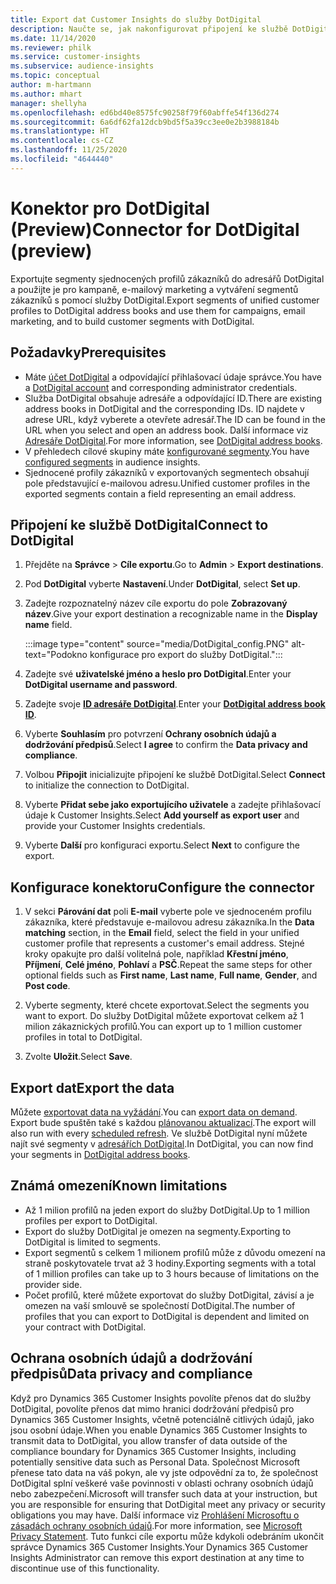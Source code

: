 ```yaml
---
title: Export dat Customer Insights do služby DotDigital
description: Naučte se, jak nakonfigurovat připojení ke službě DotDigital.
ms.date: 11/14/2020
ms.reviewer: philk
ms.service: customer-insights
ms.subservice: audience-insights
ms.topic: conceptual
author: m-hartmann
ms.author: mhart
manager: shellyha
ms.openlocfilehash: ed6bd40e8575fc90258f79f60abffe54f136d274
ms.sourcegitcommit: 6a6df62fa12dcb9bd5f5a39cc3ee0e2b3988184b
ms.translationtype: HT
ms.contentlocale: cs-CZ
ms.lasthandoff: 11/25/2020
ms.locfileid: "4644440"
---
```

# <a name="connector-for-dotdigital-preview"></a><span data-ttu-id="fbdc8-103">Konektor pro DotDigital (Preview)</span><span class="sxs-lookup"><span data-stu-id="fbdc8-103">Connector for DotDigital (preview)</span></span>

<span data-ttu-id="fbdc8-104">Exportujte segmenty sjednocených profilů zákazníků do adresářů DotDigital a použijte je pro kampaně, e-mailový marketing a vytváření segmentů zákazníků s pomocí služby DotDigital.</span><span class="sxs-lookup"><span data-stu-id="fbdc8-104">Export segments of unified customer profiles to DotDigital address books and use them for campaigns, email marketing, and to build customer segments with DotDigital.</span></span> 

## <a name="prerequisites"></a><span data-ttu-id="fbdc8-105">Požadavky</span><span class="sxs-lookup"><span data-stu-id="fbdc8-105">Prerequisites</span></span>

-   <span data-ttu-id="fbdc8-106">Máte [účet DotDigital](https://dotdigital.com/) a odpovídající přihlašovací údaje správce.</span><span class="sxs-lookup"><span data-stu-id="fbdc8-106">You have a [DotDigital account](https://dotdigital.com/) and corresponding administrator credentials.</span></span>
-   <span data-ttu-id="fbdc8-107">Služba DotDigital obsahuje adresáře a odpovídající ID.</span><span class="sxs-lookup"><span data-stu-id="fbdc8-107">There are existing address books in DotDigital and the corresponding IDs.</span></span> <span data-ttu-id="fbdc8-108">ID najdete v adrese URL, když vyberete a otevřete adresář.</span><span class="sxs-lookup"><span data-stu-id="fbdc8-108">The ID can be found in the URL when you select and open an address book.</span></span> <span data-ttu-id="fbdc8-109">Další informace viz [Adresáře DotDigital](https://support.dotdigital.com/hc/articles/212211968-Creating-an-address-book).</span><span class="sxs-lookup"><span data-stu-id="fbdc8-109">For more information, see [DotDigital address books](https://support.dotdigital.com/hc/articles/212211968-Creating-an-address-book).</span></span>
-   <span data-ttu-id="fbdc8-110">V přehledech cílové skupiny máte [konfigurované segmenty](segments.md).</span><span class="sxs-lookup"><span data-stu-id="fbdc8-110">You have [configured segments](segments.md) in audience insights.</span></span>
-   <span data-ttu-id="fbdc8-111">Sjednocené profily zákazníků v exportovaných segmentech obsahují pole představující e-mailovou adresu.</span><span class="sxs-lookup"><span data-stu-id="fbdc8-111">Unified customer profiles in the exported segments contain a field representing an email address.</span></span>

## <a name="connect-to-dotdigital"></a><span data-ttu-id="fbdc8-112">Připojení ke službě DotDigital</span><span class="sxs-lookup"><span data-stu-id="fbdc8-112">Connect to DotDigital</span></span>

1. <span data-ttu-id="fbdc8-113">Přejděte na **Správce** > **Cíle exportu**.</span><span class="sxs-lookup"><span data-stu-id="fbdc8-113">Go to **Admin** > **Export destinations**.</span></span>

1. <span data-ttu-id="fbdc8-114">Pod **DotDigital** vyberte **Nastavení**.</span><span class="sxs-lookup"><span data-stu-id="fbdc8-114">Under **DotDigital**, select **Set up**.</span></span>

1. <span data-ttu-id="fbdc8-115">Zadejte rozpoznatelný název cíle exportu do pole **Zobrazovaný název**.</span><span class="sxs-lookup"><span data-stu-id="fbdc8-115">Give your export destination a recognizable name in the **Display name** field.</span></span>

   :::image type="content" source="media/DotDigital_config.PNG" alt-text="Podokno konfigurace pro export do služby DotDigital.":::

1. <span data-ttu-id="fbdc8-117">Zadejte své **uživatelské jméno a heslo pro DotDigital**.</span><span class="sxs-lookup"><span data-stu-id="fbdc8-117">Enter your **DotDigital username and password**.</span></span>

1. <span data-ttu-id="fbdc8-118">Zadejte svoje **[ID adresáře DotDigital](https://support.dotdigital.com/hc/articles/212211968-Creating-an-address-book)**.</span><span class="sxs-lookup"><span data-stu-id="fbdc8-118">Enter your **[DotDigital address book ID](https://support.dotdigital.com/hc/articles/212211968-Creating-an-address-book)**.</span></span>

1. <span data-ttu-id="fbdc8-119">Vyberte **Souhlasím** pro potvrzení **Ochrany osobních údajů a dodržování předpisů**.</span><span class="sxs-lookup"><span data-stu-id="fbdc8-119">Select **I agree** to confirm the **Data privacy and compliance**.</span></span>

1. <span data-ttu-id="fbdc8-120">Volbou **Připojit** inicializujte připojení ke službě DotDigital.</span><span class="sxs-lookup"><span data-stu-id="fbdc8-120">Select **Connect** to initialize the connection to DotDigital.</span></span>

1. <span data-ttu-id="fbdc8-121">Vyberte **Přidat sebe jako exportujícího uživatele** a zadejte přihlašovací údaje k Customer Insights.</span><span class="sxs-lookup"><span data-stu-id="fbdc8-121">Select **Add yourself as export user** and provide your Customer Insights credentials.</span></span>

1. <span data-ttu-id="fbdc8-122">Vyberte **Další** pro konfiguraci exportu.</span><span class="sxs-lookup"><span data-stu-id="fbdc8-122">Select **Next** to configure the export.</span></span>

## <a name="configure-the-connector"></a><span data-ttu-id="fbdc8-123">Konfigurace konektoru</span><span class="sxs-lookup"><span data-stu-id="fbdc8-123">Configure the connector</span></span>

1. <span data-ttu-id="fbdc8-124">V sekci **Párování dat** poli **E-mail** vyberte pole ve sjednoceném profilu zákazníka, které představuje e-mailovou adresu zákazníka.</span><span class="sxs-lookup"><span data-stu-id="fbdc8-124">In the **Data matching** section, in the **Email** field, select the field in your unified customer profile that represents a customer's email address.</span></span> <span data-ttu-id="fbdc8-125">Stejné kroky opakujte pro další volitelná pole, například **Křestní jméno**, **Příjmení**, **Celé jméno**, **Pohlaví** a **PSČ**.</span><span class="sxs-lookup"><span data-stu-id="fbdc8-125">Repeat the same steps for other optional fields such as **First name**, **Last name**, **Full name**, **Gender**, and **Post code**.</span></span>

1. <span data-ttu-id="fbdc8-126">Vyberte segmenty, které chcete exportovat.</span><span class="sxs-lookup"><span data-stu-id="fbdc8-126">Select the segments you want to export.</span></span> <span data-ttu-id="fbdc8-127">Do služby DotDigital můžete exportovat celkem až 1 milion zákaznických profilů.</span><span class="sxs-lookup"><span data-stu-id="fbdc8-127">You can export up to 1 million customer profiles in total to DotDigital.</span></span>

1. <span data-ttu-id="fbdc8-128">Zvolte **Uložit**.</span><span class="sxs-lookup"><span data-stu-id="fbdc8-128">Select **Save**.</span></span>

## <a name="export-the-data"></a><span data-ttu-id="fbdc8-129">Export dat</span><span class="sxs-lookup"><span data-stu-id="fbdc8-129">Export the data</span></span>

<span data-ttu-id="fbdc8-130">Můžete [exportovat data na vyžádání](export-destinations.md).</span><span class="sxs-lookup"><span data-stu-id="fbdc8-130">You can [export data on demand](export-destinations.md).</span></span> <span data-ttu-id="fbdc8-131">Export bude spuštěn také s každou [plánovanou aktualizací](system.md#schedule-tab).</span><span class="sxs-lookup"><span data-stu-id="fbdc8-131">The export will also run with every [scheduled refresh](system.md#schedule-tab).</span></span> <span data-ttu-id="fbdc8-132">Ve službě DotDigital nyní můžete najít své segmenty v [adresářích DotDigital](https://support.dotdigital.com/hc/articles/212211968-Creating-an-address-book).</span><span class="sxs-lookup"><span data-stu-id="fbdc8-132">In DotDigital, you can now find your segments in [DotDigital address books](https://support.dotdigital.com/hc/articles/212211968-Creating-an-address-book).</span></span>

## <a name="known-limitations"></a><span data-ttu-id="fbdc8-133">Známá omezení</span><span class="sxs-lookup"><span data-stu-id="fbdc8-133">Known limitations</span></span>

- <span data-ttu-id="fbdc8-134">Až 1 milion profilů na jeden export do služby DotDigital.</span><span class="sxs-lookup"><span data-stu-id="fbdc8-134">Up to 1 million profiles per export to DotDigital.</span></span>
- <span data-ttu-id="fbdc8-135">Export do služby DotDigital je omezen na segmenty.</span><span class="sxs-lookup"><span data-stu-id="fbdc8-135">Exporting to DotDigital is limited to segments.</span></span>
- <span data-ttu-id="fbdc8-136">Export segmentů s celkem 1 milionem profilů může z důvodu omezení na straně poskytovatele trvat až 3 hodiny.</span><span class="sxs-lookup"><span data-stu-id="fbdc8-136">Exporting segments with a total of 1 million profiles can take up to 3 hours because of limitations on the provider side.</span></span> 
- <span data-ttu-id="fbdc8-137">Počet profilů, které můžete exportovat do služby DotDigital, závisí a je omezen na vaší smlouvě se společností DotDigital.</span><span class="sxs-lookup"><span data-stu-id="fbdc8-137">The number of profiles that you can export to DotDigital is dependent and limited on your contract with DotDigital.</span></span>

## <a name="data-privacy-and-compliance"></a><span data-ttu-id="fbdc8-138">Ochrana osobních údajů a dodržování předpisů</span><span class="sxs-lookup"><span data-stu-id="fbdc8-138">Data privacy and compliance</span></span>

<span data-ttu-id="fbdc8-139">Když pro Dynamics 365 Customer Insights povolíte přenos dat do služby DotDigital, povolíte přenos dat mimo hranici dodržování předpisů pro Dynamics 365 Customer Insights, včetně potenciálně citlivých údajů, jako jsou osobní údaje.</span><span class="sxs-lookup"><span data-stu-id="fbdc8-139">When you enable Dynamics 365 Customer Insights to transmit data to DotDigital, you allow transfer of data outside of the compliance boundary for Dynamics 365 Customer Insights, including potentially sensitive data such as Personal Data.</span></span> <span data-ttu-id="fbdc8-140">Společnost Microsoft přenese tato data na váš pokyn, ale vy jste odpovědní za to, že společnost DotDigital splní veškeré vaše povinnosti v oblasti ochrany osobních údajů nebo zabezpečení.</span><span class="sxs-lookup"><span data-stu-id="fbdc8-140">Microsoft will transfer such data at your instruction, but you are responsible for ensuring that DotDigital meet any privacy or security obligations you may have.</span></span> <span data-ttu-id="fbdc8-141">Další informace viz [Prohlášení Microsoftu o zásadách ochrany osobních údajů](https://go.microsoft.com/fwlink/?linkid=396732).</span><span class="sxs-lookup"><span data-stu-id="fbdc8-141">For more information, see [Microsoft Privacy Statement](https://go.microsoft.com/fwlink/?linkid=396732).</span></span>
<span data-ttu-id="fbdc8-142">Tuto funkci cíle exportu může kdykoli odebráním ukončit správce Dynamics 365 Customer Insights.</span><span class="sxs-lookup"><span data-stu-id="fbdc8-142">Your Dynamics 365 Customer Insights Administrator can remove this export destination at any time to discontinue use of this functionality.</span></span>
